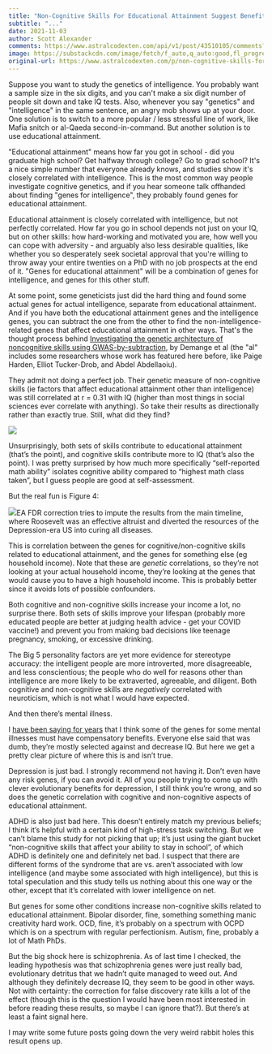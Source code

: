 ```yaml
---
title: "Non-Cognitive Skills For Educational Attainment Suggest Benefits Of Mental Illness Genes"
subtitle: "..."
date: 2021-11-03
author: Scott Alexander
comments: https://www.astralcodexten.com/api/v1/post/43510105/comments?&all_comments=true
image: https://substackcdn.com/image/fetch/f_auto,q_auto:good,fl_progressive:steep/https%3A%2F%2Fbucketeer-e05bbc84-baa3-437e-9518-adb32be77984.s3.amazonaws.com%2Fpublic%2Fimages%2Ff8168386-7f2e-4475-be7b-88b260003b7c_686x488.png
original-url: https://www.astralcodexten.com/p/non-cognitive-skills-for-educational
---
```

Suppose you want to study the genetics of intelligence. You probably want a sample size in the six digits, and you can't make a six digit number of people sit down and take IQ tests. Also, whenever you say "genetics" and "intelligence" in the same sentence, an angry mob shows up at your door. One solution is to switch to a more popular / less stressful line of work, like Mafia snitch or al-Qaeda second-in-command. But another solution is to use educational attainment.

"Educational attainment" means how far you got in school - did you graduate high school? Get halfway through college? Go to grad school? It's a nice simple number that everyone already knows, and studies show it's closely correlated with intelligence. This is the most common way people investigate cognitive genetics, and if you hear someone talk offhanded about finding "genes for intelligence", they probably found genes for educational attainment.

Educational attainment is closely correlated with intelligence, but not perfectly correlated. How far you go in school depends not just on your IQ, but on other skills: how hard-working and motivated you are, how well you can cope with adversity - and arguably also less desirable qualities, like whether you so desperately seek societal approval that you're willing to throw away your entire twenties on a PhD with no job prospects at the end of it. "Genes for educational attainment" will be a combination of genes for intelligence, and genes for this other stuff.

At some point, some geneticists just did the hard thing and found some actual genes for actual intelligence, separate from educational attainment. And if you have both the educational attainment genes and the intelligence genes, you can subtract the one from the other to find the non-intelligence-related genes that affect educational attainment in other ways. That's the thought process behind [Investigating the genetic architecture of noncognitive skills using GWAS-by-subtraction](https://sci-hub.st/https://www.nature.com/articles/s41588-020-00754-2), by Demange et al (the "al" includes some researchers whose work has featured here before, like Paige Harden, Elliot Tucker-Drob, and Abdel Abdellaoiu).

They admit not doing a perfect job. Their genetic measure of non-cognitive skills (ie factors that affect educational attainment other than intelligence) was still correlated at r = 0.31 with IQ (higher than most things in social sciences ever correlate with anything). So take their results as directionally rather than exactly true. Still, what did they find?

[![](https://substackcdn.com/image/fetch/w_1456,c_limit,f_auto,q_auto:good,fl_progressive:steep/https%3A%2F%2Fbucketeer-e05bbc84-baa3-437e-9518-adb32be77984.s3.amazonaws.com%2Fpublic%2Fimages%2Ff8168386-7f2e-4475-be7b-88b260003b7c_686x488.png)](https://substackcdn.com/image/fetch/f_auto,q_auto:good,fl_progressive:steep/https%3A%2F%2Fbucketeer-e05bbc84-baa3-437e-9518-adb32be77984.s3.amazonaws.com%2Fpublic%2Fimages%2Ff8168386-7f2e-4475-be7b-88b260003b7c_686x488.png)

Unsurprisingly, both sets of skills contribute to educational attainment (that’s the point), and cognitive skills contribute more to IQ (that’s also the point). I was pretty surprised by how much more specifically “self-reported math ability” isolates cognitive ability compared to “highest math class taken”, but I guess people are good at self-assessment.

But the real fun is Figure 4:

[![](https://substackcdn.com/image/fetch/w_1456,c_limit,f_auto,q_auto:good,fl_progressive:steep/https%3A%2F%2Fbucketeer-e05bbc84-baa3-437e-9518-adb32be77984.s3.amazonaws.com%2Fpublic%2Fimages%2F39fba6e0-ae9d-41b2-85c2-2b2d5967b740_753x938.png)](https://substackcdn.com/image/fetch/f_auto,q_auto:good,fl_progressive:steep/https%3A%2F%2Fbucketeer-e05bbc84-baa3-437e-9518-adb32be77984.s3.amazonaws.com%2Fpublic%2Fimages%2F39fba6e0-ae9d-41b2-85c2-2b2d5967b740_753x938.png)EA FDR correction tries to impute the results from the main timeline, where Roosevelt was an effective altruist and diverted the resources of the Depression-era US into curing all diseases.

This is correlation between the genes for cognitive/non-cognitive skills related to educational attainment, and the genes for something else (eg household income). Note that these are _genetic_ correlations, so they’re not looking at your actual household income, they’re looking at the genes that would cause you to have a high household income. This is probably better since it avoids lots of possible confounders.

Both cognitive and non-cognitive skills increase your income a lot, no surprise there. Both sets of skills improve your lifespan (probably more educated people are better at judging health advice - get your COVID vaccine!) and prevent you from making bad decisions like teenage pregnancy, smoking, or excessive drinking. 

The Big 5 personality factors are yet more evidence for stereotype accuracy: the intelligent people are more introverted, more disagreeable, and less conscientious; the people who do well for reasons other than intelligence are more likely to be extraverted, agreeable, and diligent. Both cognitive and non-cognitive skills are _negatively_ correlated with neuroticism, which is not what I would have expected.

And then there’s mental illness.

I [have been saying for years](https://astralcodexten.substack.com/p/ontology-of-psychiatric-conditions-653) that I think some of the genes for some mental illnesses must have compensatory benefits. Everyone else said that was dumb, they’re mostly selected against and decrease IQ. But here we get a pretty clear picture of where this is and isn’t true.

Depression is just bad. I strongly recommend not having it. Don’t even have any risk genes, if you can avoid it. All of you people trying to come up with clever evolutionary benefits for depression, I still think you’re wrong, and so does the genetic correlation with cognitive and non-cognitive aspects of educational attainment.

ADHD is also just bad here. This doesn’t entirely match my previous beliefs; I think it’s helpful with a certain kind of high-stress task switching. But we can’t blame this study for not picking that up; it’s just using the giant bucket “non-cognitive skills that affect your ability to stay in school”, of which ADHD is definitely one and definitely net bad. I suspect that there are different forms of the syndrome that are vs. aren’t associated with low intelligence (and maybe some associated with high intelligence), but this is total speculation and this study tells us nothing about this one way or the other, except that it’s correlated with lower intelligence on net.

But genes for some other conditions increase non-cognitive skills related to educational attainment. Bipolar disorder, fine, something something manic creativity hard work. OCD, fine, it’s probably on a spectrum with OCPD which is on a spectrum with regular perfectionism. Autism, fine, probably a lot of Math PhDs.

But the big shock here is schizophrenia. As of last time I checked, the leading hypothesis was that schizophrenia genes were just really bad, evolutionary detritus that we hadn’t quite managed to weed out. And although they definitely decrease IQ, they seem to be good in other ways. Not with certainty: the correction for false discovery rate kills a lot of the effect (though this is the question I would have been most interested in before reading these results, so maybe I can ignore that?). But there’s at least a faint signal here.

I may write some future posts going down the very weird rabbit holes this result opens up.
